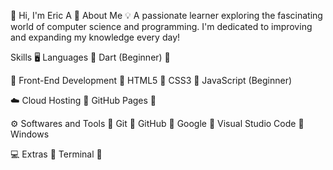 🌟 Hi, I'm Eric A 👋
About Me
💡 A passionate learner exploring the fascinating world of computer science and programming. I'm dedicated to improving and expanding my knowledge every day!

Skills
🖥️ Languages
🔹 Dart (Beginner) 🔗

🎨 Front-End Development
🔹 HTML5 🔹 CSS3 🔹 JavaScript (Beginner)

☁️ Cloud Hosting
🔹 GitHub Pages 🔗 

⚙️ Softwares and Tools
🔹 Git 🔹 GitHub 🔹 Google 🔹 Visual Studio Code 🔹 Windows

💻 Extras
🔹 Terminal 🔗 
